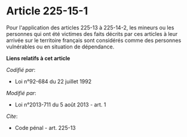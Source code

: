 # Article 225-15-1

Pour l'application des articles 225-13 à 225-14-2, les mineurs ou les personnes qui ont été victimes des faits décrits par
ces articles à leur arrivée sur le territoire français sont considérés comme des personnes vulnérables ou en situation de
dépendance.

**Liens relatifs à cet article**

_Codifié par_:

  - Loi n°92-684 du 22 juillet 1992

_Modifié par_:

  - Loi n°2013-711 du 5 août 2013 - art. 1

_Cite_:

  - Code pénal - art. 225-13
